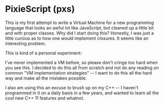 PixieScript (pxs)
===

This is my first attempt to write a Virtual Machine for a new programming
language that looks an awful lot like JavaScript, but cleaned up a little
bit and with proper classes. Why did I start doing this? Honestly, I was 
just a little curious as to how one would implement closures. It seems like
an interesting problem.

This is kind of a personal experiment:

I've never implemented a VM before, so please don't cringe too hard when you
see this. I decided to do this all from scratch and not do any reading on 
common "VM implementation strategies" -- I want to do this all the hard way
and make all the mistakes possible.

I also am using this an excuse to brush up on my C++ -- I haven't programmed
in it on a daily basis in a few years, and wanted to learn all the cool new
C++ 11 features and whatnot.




